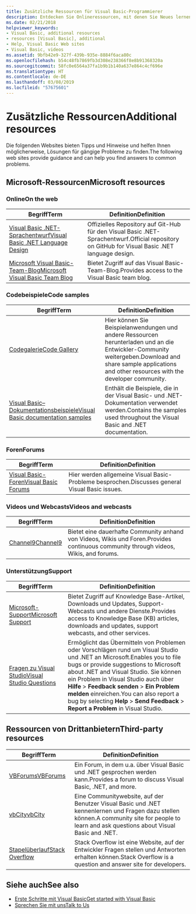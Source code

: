 ```yaml
---
title: Zusätzliche Ressourcen für Visual Basic-Programmierer
description: Entdecken Sie Onlineressourcen, mit denen Sie Neues lernen, Fragen stellen und mehr Informationen zu Visual Basic erhalten können.
ms.date: 02/21/2018
helpviewer_keywords:
- Visual Basic, additional resources
- resources [Visual Basic], additional
- Help, Visual Basic Web sites
- Visual Basic, videos
ms.assetid: 9bfb42e9-327f-439b-935e-8884f6aca80c
ms.openlocfilehash: b54c48fb7869fb3d308e238366f8e8b91368320a
ms.sourcegitcommit: 58fc0e6564a37fa1b9b1b140a637e864c4cf696e
ms.translationtype: HT
ms.contentlocale: de-DE
ms.lasthandoff: 03/08/2019
ms.locfileid: "57675601"
---
```

# <a name="additional-resources"></a><span data-ttu-id="10166-103">Zusätzliche Ressourcen</span><span class="sxs-lookup"><span data-stu-id="10166-103">Additional resources</span></span>

<span data-ttu-id="10166-104">Die folgenden Websites bieten Tipps und Hinweise und helfen Ihnen möglicherweise, Lösungen für gängige Probleme zu finden.</span><span class="sxs-lookup"><span data-stu-id="10166-104">The following web sites provide guidance and can help you find answers to common problems.</span></span>

## <a name="microsoft-resources"></a><span data-ttu-id="10166-105">Microsoft-Ressourcen</span><span class="sxs-lookup"><span data-stu-id="10166-105">Microsoft resources</span></span>

### <a name="on-the-web"></a><span data-ttu-id="10166-106">Online</span><span class="sxs-lookup"><span data-stu-id="10166-106">On the web</span></span>

|<span data-ttu-id="10166-107">Begriff</span><span class="sxs-lookup"><span data-stu-id="10166-107">Term</span></span>|<span data-ttu-id="10166-108">Definition</span><span class="sxs-lookup"><span data-stu-id="10166-108">Definition</span></span>|
|----------|----------------|
|[<span data-ttu-id="10166-109">Visual Basic .NET-Sprachentwurf</span><span class="sxs-lookup"><span data-stu-id="10166-109">Visual Basic .NET Language Design</span></span>](https://github.com/dotnet/vblang)|<span data-ttu-id="10166-110">Offizielles Repository auf Git-Hub für den Visual Basic .NET-Sprachentwurf.</span><span class="sxs-lookup"><span data-stu-id="10166-110">Official repository on GitHub for Visual Basic .NET language design.</span></span>|
|[<span data-ttu-id="10166-111">Microsoft Visual Basic-Team-Blog</span><span class="sxs-lookup"><span data-stu-id="10166-111">Microsoft Visual Basic Team Blog</span></span>](https://devblogs.microsoft.com/vbteam/)|<span data-ttu-id="10166-112">Bietet Zugriff auf das Visual Basic-Team-Blog.</span><span class="sxs-lookup"><span data-stu-id="10166-112">Provides access to the Visual Basic team blog.</span></span>|

### <a name="code-samples"></a><span data-ttu-id="10166-113">Codebeispiele</span><span class="sxs-lookup"><span data-stu-id="10166-113">Code samples</span></span>

|<span data-ttu-id="10166-114">Begriff</span><span class="sxs-lookup"><span data-stu-id="10166-114">Term</span></span>|<span data-ttu-id="10166-115">Definition</span><span class="sxs-lookup"><span data-stu-id="10166-115">Definition</span></span>|
|----------|----------------|
|[<span data-ttu-id="10166-116">Codegalerie</span><span class="sxs-lookup"><span data-stu-id="10166-116">Code Gallery</span></span>](https://code.msdn.microsoft.com/site/search?f%5B0%5D.Type=ProgrammingLanguage&f%5B0%5D.Value=VB&f%5B0%5D.Text=VB.NET)|<span data-ttu-id="10166-117">Hier können Sie Beispielanwendungen und andere Ressourcen herunterladen und an die Entwickler-Community weitergeben.</span><span class="sxs-lookup"><span data-stu-id="10166-117">Download and share sample applications and other resources with the developer community.</span></span>|
|[<span data-ttu-id="10166-118">Visual Basic– Dokumentationsbeispiele</span><span class="sxs-lookup"><span data-stu-id="10166-118">Visual Basic documentation samples</span></span>](https://github.com/dotnet/samples/tree/master/snippets/visualbasic)|<span data-ttu-id="10166-119">Enthält die Beispiele, die in der Visual Basic- und .NET-Dokumentation verwendet werden.</span><span class="sxs-lookup"><span data-stu-id="10166-119">Contains the samples used throughout the Visual Basic and .NET documentation.</span></span>|

### <a name="forums"></a><span data-ttu-id="10166-120">Foren</span><span class="sxs-lookup"><span data-stu-id="10166-120">Forums</span></span>

|<span data-ttu-id="10166-121">Begriff</span><span class="sxs-lookup"><span data-stu-id="10166-121">Term</span></span>|<span data-ttu-id="10166-122">Definition</span><span class="sxs-lookup"><span data-stu-id="10166-122">Definition</span></span>|
|----------|----------------|
|[<span data-ttu-id="10166-123">Visual Basic-Foren</span><span class="sxs-lookup"><span data-stu-id="10166-123">Visual Basic Forums</span></span>](https://social.msdn.microsoft.com/Forums/vstudio/en-US/home?forum=vbgeneral)|<span data-ttu-id="10166-124">Hier werden allgemeine Visual Basic-Probleme besprochen.</span><span class="sxs-lookup"><span data-stu-id="10166-124">Discusses general Visual Basic issues.</span></span>|

### <a name="videos-and-webcasts"></a><span data-ttu-id="10166-125">Videos und Webcasts</span><span class="sxs-lookup"><span data-stu-id="10166-125">Videos and webcasts</span></span>

|<span data-ttu-id="10166-126">Begriff</span><span class="sxs-lookup"><span data-stu-id="10166-126">Term</span></span>|<span data-ttu-id="10166-127">Definition</span><span class="sxs-lookup"><span data-stu-id="10166-127">Definition</span></span>|
|----------|----------------|
|[<span data-ttu-id="10166-128">Channel9</span><span class="sxs-lookup"><span data-stu-id="10166-128">Channel9</span></span>](https://channel9.msdn.com/)|<span data-ttu-id="10166-129">Bietet eine dauerhafte Community anhand von Videos, Wikis und Foren.</span><span class="sxs-lookup"><span data-stu-id="10166-129">Provides continuous community through videos, Wikis, and forums.</span></span>|

### <a name="support"></a><span data-ttu-id="10166-130">Unterstützung</span><span class="sxs-lookup"><span data-stu-id="10166-130">Support</span></span>

|<span data-ttu-id="10166-131">Begriff</span><span class="sxs-lookup"><span data-stu-id="10166-131">Term</span></span>|<span data-ttu-id="10166-132">Definition</span><span class="sxs-lookup"><span data-stu-id="10166-132">Definition</span></span>|
|----------|----------------|
|[<span data-ttu-id="10166-133">Microsoft-Support</span><span class="sxs-lookup"><span data-stu-id="10166-133">Microsoft Support</span></span>](https://support.microsoft.com)|<span data-ttu-id="10166-134">Bietet Zugriff auf Knowledge Base-Artikel, Downloads und Updates, Support-Webcasts und andere Dienste.</span><span class="sxs-lookup"><span data-stu-id="10166-134">Provides access to Knowledge Base (KB) articles, downloads and updates, support webcasts, and other services.</span></span>|
|[<span data-ttu-id="10166-135">Fragen zu Visual Studio</span><span class="sxs-lookup"><span data-stu-id="10166-135">Visual Studio Questions</span></span>](https://developercommunity.visualstudio.com)|<span data-ttu-id="10166-136">Ermöglicht das Übermitteln von Problemen oder Vorschlägen rund um Visual Studio und .NET an Microsoft.</span><span class="sxs-lookup"><span data-stu-id="10166-136">Enables you to file bugs or provide suggestions to Microsoft about .NET and Visual Studio.</span></span> <span data-ttu-id="10166-137">Sie können ein Problem in Visual Studio auch über **Hilfe** > **Feedback senden** > **Ein Problem melden** einreichen.</span><span class="sxs-lookup"><span data-stu-id="10166-137">You can also report a bug by selecting **Help** > **Send Feedback** > **Report a Problem** in Visual Studio.</span></span>|

## <a name="third-party-resources"></a><span data-ttu-id="10166-138">Ressourcen von Drittanbietern</span><span class="sxs-lookup"><span data-stu-id="10166-138">Third-party resources</span></span>

|<span data-ttu-id="10166-139">Begriff</span><span class="sxs-lookup"><span data-stu-id="10166-139">Term</span></span>|<span data-ttu-id="10166-140">Definition</span><span class="sxs-lookup"><span data-stu-id="10166-140">Definition</span></span>|
|----------|----------------|
|[<span data-ttu-id="10166-141">VBForums</span><span class="sxs-lookup"><span data-stu-id="10166-141">VBForums</span></span>](http://www.vbforums.com/)|<span data-ttu-id="10166-142">Ein Forum, in dem u.a. über Visual Basic und .NET gesprochen werden kann.</span><span class="sxs-lookup"><span data-stu-id="10166-142">Provides a forum to discuss Visual Basic, .NET, and more.</span></span>|
|[<span data-ttu-id="10166-143">vbCity</span><span class="sxs-lookup"><span data-stu-id="10166-143">vbCity</span></span>](http://vbcity.com/)|<span data-ttu-id="10166-144">Eine Communitywebsite, auf der Benutzer Visual Basic und .NET kennenlernen und Fragen dazu stellen können.</span><span class="sxs-lookup"><span data-stu-id="10166-144">A community site for people to learn and ask questions about Visual Basic and .NET.</span></span>|
|[<span data-ttu-id="10166-145">Stapelüberlauf</span><span class="sxs-lookup"><span data-stu-id="10166-145">Stack Overflow</span></span>](https://stackoverflow.com/questions/tagged/vb.net)|<span data-ttu-id="10166-146">Stack Overflow ist eine Website, auf der Entwickler Fragen stellen und Antworten erhalten können.</span><span class="sxs-lookup"><span data-stu-id="10166-146">Stack Overflow is a question and answer site for developers.</span></span>|

## <a name="see-also"></a><span data-ttu-id="10166-147">Siehe auch</span><span class="sxs-lookup"><span data-stu-id="10166-147">See also</span></span>

- [<span data-ttu-id="10166-148">Erste Schritte mit Visual Basic</span><span class="sxs-lookup"><span data-stu-id="10166-148">Get started with Visual Basic</span></span>](../../visual-basic/getting-started/index.md)
- [<span data-ttu-id="10166-149">Sprechen Sie mit uns</span><span class="sxs-lookup"><span data-stu-id="10166-149">Talk to Us</span></span>](/visualstudio/ide/talk-to-us)
